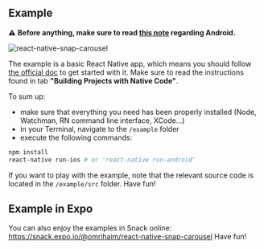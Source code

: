 ## Example

:warning: **Before anything, make sure to read [this note](https://github.com/archriss/react-native-snap-carousel#important-note-regarding-android) regarding Android.**

![react-native-snap-carousel](https://i.imgur.com/pZincya.gif)

The example is a basic React Native app, which means you should follow [the official doc](https://facebook.github.io/react-native/docs/getting-started.html) to get started with it. Make sure to read the instructions found in tab **"Building Projects with Native Code"**.

To sum up:
- make sure that everything you need has been properly installed (Node, Watchman, RN command line interface, XCode...)
- in your Terminal, navigate to the `/example` folder
- execute the following commands:
```bash
npm install
react-native run-ios # or 'react-native run-android'
```

If you want to play with the example, note that the relevant source code is located in the `/example/src` folder.
Have fun!

## Example in Expo
You can also enjoy the examples in Snack online:
https://snack.expo.io/@omrihaim/react-native-snap-carousel
Have fun!
